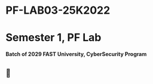 # PF-LAB03-25K2022
# Semester 1, PF Lab
**Batch of 2029 FAST University, CyberSecurity Program**
## 👅
